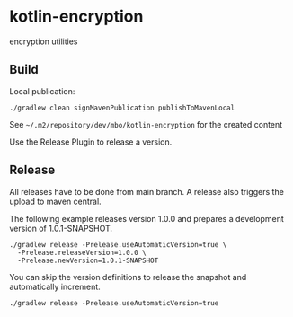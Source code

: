# kotlin-encryption

encryption utilities

## Build

Local publication:
```shell
./gradlew clean signMavenPublication publishToMavenLocal
```

See `~/.m2/repository/dev/mbo/kotlin-encryption` for the created content

Use the Release Plugin to release a version.

## Release

All releases have to be done from main branch. A release also triggers the upload to maven central.

The following example releases version 1.0.0 and prepares a development version of 1.0.1-SNAPSHOT.

```shell
./gradlew release -Prelease.useAutomaticVersion=true \
  -Prelease.releaseVersion=1.0.0 \
  -Prelease.newVersion=1.0.1-SNAPSHOT
```

You can skip the version definitions to release the snapshot and automatically increment.

```shell
./gradlew release -Prelease.useAutomaticVersion=true
```
